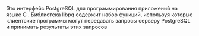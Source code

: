 Это интерфейс PostgreSQL для программирования приложений на языке C . Библиотека libpq содержит набор функций, используя которые клиентские программы могут передавать запросы серверу PostgreSQL и принимать результаты этих запросов